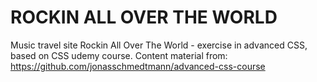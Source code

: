 # ROCKIN ALL OVER THE WORLD
Music travel site Rockin All Over The World - exercise in advanced CSS, based on CSS udemy course. Content material from: https://github.com/jonasschmedtmann/advanced-css-course
